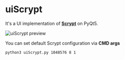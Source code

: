 # uiScrypt

It's a UI implementation of [**Scrypt**](https://en.wikipedia.org/wiki/Scrypt) on PyQt5.

![uiScrypt preview](https://github.com/NotStatilko/uiScrypt/assets/43419673/ea1b6231-43aa-4a1b-8030-de4bb5d49fa4)

You can set default Scrypt configuration via **CMD args**
```
python3 uiScrypt.py 1048576 8 1
```

